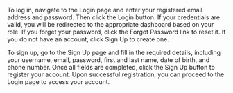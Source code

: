 To log in, navigate to the Login page and enter your registered email address and password. Then click the Login button. If your credentials are valid, you will be redirected to the appropriate dashboard based on your role. If you forget your password, click the Forgot Password link to reset it. If you do not have an account, click Sign Up to create one.

To sign up, go to the Sign Up page and fill in the required details, including your username, email, password, first and last name, date of birth, and phone number. Once all fields are completed, click the Sign Up button to register your account. Upon successful registration, you can proceed to the Login page to access your account.
